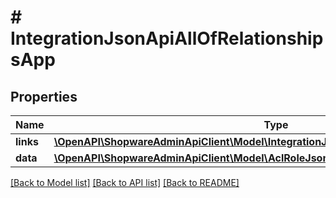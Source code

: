# # IntegrationJsonApiAllOfRelationshipsApp

## Properties

Name | Type | Description | Notes
------------ | ------------- | ------------- | -------------
**links** | [**\OpenAPI\ShopwareAdminApiClient\Model\IntegrationJsonApiAllOfRelationshipsAppLinks**](IntegrationJsonApiAllOfRelationshipsAppLinks.md) |  | [optional]
**data** | [**\OpenAPI\ShopwareAdminApiClient\Model\AclRoleJsonApiAllOfRelationshipsAppData**](AclRoleJsonApiAllOfRelationshipsAppData.md) |  | [optional]

[[Back to Model list]](../../README.md#models) [[Back to API list]](../../README.md#endpoints) [[Back to README]](../../README.md)
